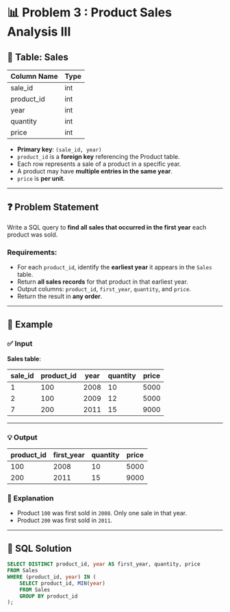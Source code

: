 # 📊 Problem 3 : Product Sales Analysis III

## 📝 Table: Sales

| Column Name | Type |
|-------------|------|
| sale_id     | int  |
| product_id  | int  |
| year        | int  |
| quantity    | int  |
| price       | int  |

- **Primary key**: `(sale_id, year)`
- `product_id` is a **foreign key** referencing the Product table.
- Each row represents a sale of a product in a specific year.
- A product may have **multiple entries in the same year**.
- `price` is **per unit**.

---

## ❓ Problem Statement

Write a SQL query to **find all sales that occurred in the first year** each product was sold.

### Requirements:

- For each `product_id`, identify the **earliest year** it appears in the `Sales` table.
- Return **all sales records** for that product in that earliest year.
- Output columns: `product_id`, `first_year`, `quantity`, and `price`.
- Return the result in **any order**.

---

## 📌 Example

### ✅ Input

**Sales table**:

| sale_id | product_id | year | quantity | price |
|---------|------------|------|----------|-------|
| 1       | 100        | 2008 | 10       | 5000  |
| 2       | 100        | 2009 | 12       | 5000  |
| 7       | 200        | 2011 | 15       | 9000  |

---

### 💡 Output

| product_id | first_year | quantity | price |
|------------|------------|----------|--------|
| 100        | 2008       | 10       | 5000   |
| 200        | 2011       | 15       | 9000   |

### 🧠 Explanation

- Product `100` was first sold in `2008`. Only one sale in that year.
- Product `200` was first sold in `2011`.

---

## 🧾 SQL Solution

```sql
SELECT DISTINCT product_id, year AS first_year, quantity, price
FROM Sales
WHERE (product_id, year) IN (
    SELECT product_id, MIN(year)
    FROM Sales
    GROUP BY product_id
);
